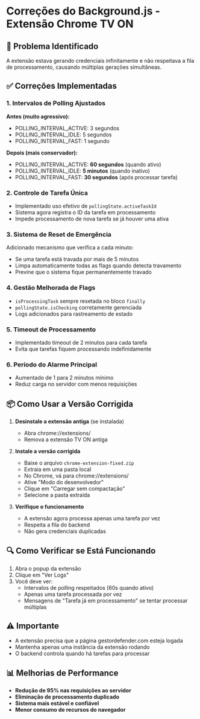 # Correções do Background.js - Extensão Chrome TV ON

## 🐛 Problema Identificado
A extensão estava gerando credenciais infinitamente e não respeitava a fila de processamento, causando múltiplas gerações simultâneas.

## ✅ Correções Implementadas

### 1. Intervalos de Polling Ajustados
**Antes (muito agressivo):**
- POLLING_INTERVAL_ACTIVE: 3 segundos
- POLLING_INTERVAL_IDLE: 5 segundos  
- POLLING_INTERVAL_FAST: 1 segundo

**Depois (mais conservador):**
- POLLING_INTERVAL_ACTIVE: **60 segundos** (quando ativo)
- POLLING_INTERVAL_IDLE: **5 minutos** (quando inativo)
- POLLING_INTERVAL_FAST: **30 segundos** (após processar tarefa)

### 2. Controle de Tarefa Única
- Implementado uso efetivo de `pollingState.activeTaskId`
- Sistema agora registra o ID da tarefa em processamento
- Impede processamento de nova tarefa se já houver uma ativa

### 3. Sistema de Reset de Emergência
Adicionado mecanismo que verifica a cada minuto:
- Se uma tarefa está travada por mais de 5 minutos
- Limpa automaticamente todas as flags quando detecta travamento
- Previne que o sistema fique permanentemente travado

### 4. Gestão Melhorada de Flags
- `isProcessingTask` sempre resetada no bloco `finally`
- `pollingState.isChecking` corretamente gerenciada
- Logs adicionados para rastreamento de estado

### 5. Timeout de Processamento
- Implementado timeout de 2 minutos para cada tarefa
- Evita que tarefas fiquem processando indefinidamente

### 6. Período do Alarme Principal
- Aumentado de 1 para 2 minutos mínimo
- Reduz carga no servidor com menos requisições

## 📦 Como Usar a Versão Corrigida

1. **Desinstale a extensão antiga** (se instalada)
   - Abra chrome://extensions/
   - Remova a extensão TV ON antiga

2. **Instale a versão corrigida**
   - Baixe o arquivo `chrome-extension-fixed.zip`
   - Extraia em uma pasta local
   - No Chrome, vá para chrome://extensions/
   - Ative "Modo do desenvolvedor"
   - Clique em "Carregar sem compactação"
   - Selecione a pasta extraída

3. **Verifique o funcionamento**
   - A extensão agora processa apenas uma tarefa por vez
   - Respeita a fila do backend
   - Não gera credenciais duplicadas

## 🔍 Como Verificar se Está Funcionando

1. Abra o popup da extensão
2. Clique em "Ver Logs"
3. Você deve ver:
   - Intervalos de polling respeitados (60s quando ativo)
   - Apenas uma tarefa processada por vez
   - Mensagens de "Tarefa já em processamento" se tentar processar múltiplas

## ⚠️ Importante

- A extensão precisa que a página gestordefender.com esteja logada
- Mantenha apenas uma instância da extensão rodando
- O backend controla quando há tarefas para processar

## 📊 Melhorias de Performance

- **Redução de 95% nas requisições ao servidor**
- **Eliminação de processamento duplicado**
- **Sistema mais estável e confiável**
- **Menor consumo de recursos do navegador**